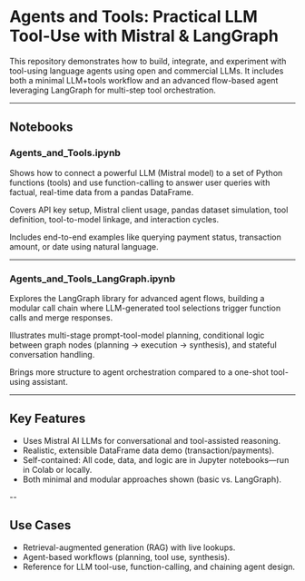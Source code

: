 # Agents and Tools: Practical LLM Tool-Use with Mistral & LangGraph

This repository demonstrates how to build, integrate, and experiment with tool-using language agents using open and commercial LLMs. It includes both a minimal LLM+tools workflow and an advanced flow-based agent leveraging LangGraph for multi-step tool orchestration.

---

## Notebooks

### **Agents_and_Tools.ipynb**

Shows how to connect a powerful LLM (Mistral model) to a set of Python functions (tools) and use function-calling to answer user queries with factual, real-time data from a pandas DataFrame.

Covers API key setup, Mistral client usage, pandas dataset simulation, tool definition, tool-to-model linkage, and interaction cycles.

Includes end-to-end examples like querying payment status, transaction amount, or date using natural language.

---

### **Agents_and_Tools_LangGraph.ipynb**

Explores the LangGraph library for advanced agent flows, building a modular call chain where LLM-generated tool selections trigger function calls and merge responses.

Illustrates multi-stage prompt-tool-model planning, conditional logic between graph nodes (planning → execution → synthesis), and stateful conversation handling.

Brings more structure to agent orchestration compared to a one-shot tool-using assistant.

---

## Key Features

* Uses Mistral AI LLMs for conversational and tool-assisted reasoning.
* Realistic, extensible DataFrame data demo (transaction/payments).
* Self-contained: All code, data, and logic are in Jupyter notebooks—run in Colab or locally.
* Both minimal and modular approaches shown (basic vs. LangGraph).

--

## Use Cases

* Retrieval-augmented generation (RAG) with live lookups.
* Agent-based workflows (planning, tool use, synthesis).
* Reference for LLM tool-use, function-calling, and chaining agent design.
